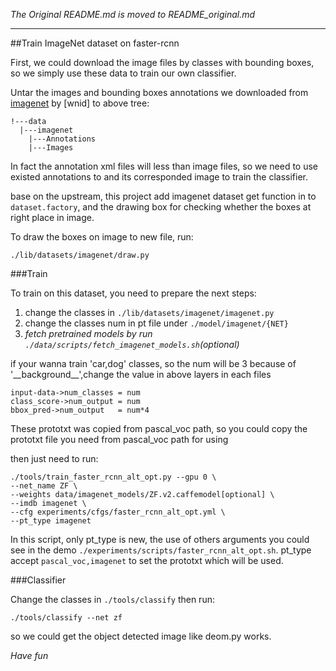 *The Original README.md is moved to README_original.md*

-----

##Train ImageNet dataset on faster-rcnn

First, we could download the image files by classes with bounding boxes, so we simply use these data to train our own classifier.

Untar the images and bounding boxes annotations we downloaded from [imagenet](http://imagenet.org) by [wnid] to above tree:
```
!---data
  |---imagenet
    |---Annotations
    |---Images
```

In fact the annotation xml files will less than image files, so we need to use existed annotations to and its corresponded image to train the classifier.

base on the upstream, this project add imagenet dataset get function in to `dataset.factory`, and the drawing box for checking whether the boxes at right place in image.

To draw the boxes on image to new file, run:
```
./lib/datasets/imagenet/draw.py
```
###Train

To train on this dataset, you need to prepare the next steps:


1. change the classes in `./lib/datasets/imagenet/imagenet.py`
2. change the classes num in pt file under `./model/imagenet/{NET}`
3. _fetch pretrained models by run `./data/scripts/fetch_imagenet_models.sh`(optional)_


if your wanna train 'car,dog' classes, so the num will be 3 because of '\_\_background\_\_',change the value in above layers in each files
```
input-data->num_classes = num
class_score->num_output = num
bbox_pred->num_output   = num*4
```
These prototxt was copied from pascal_voc path, so you could copy the prototxt file you need from pascal_voc path for using

then just need to run:
```
./tools/train_faster_rcnn_alt_opt.py --gpu 0 \
--net_name ZF \
--weights data/imagenet_models/ZF.v2.caffemodel[optional] \
--imdb imagenet \
--cfg experiments/cfgs/faster_rcnn_alt_opt.yml \
--pt_type imagenet
```

In this script, only pt_type is new, the use of others arguments you could see in the demo `./experiments/scripts/faster_rcnn_alt_opt.sh`. pt_type accept `pascal_voc,imagenet` to set the prototxt which will be used.


###Classifier

Change the classes in `./tools/classify`
then run:
```
./tools/classify --net zf
```

so we could get the object detected image like deom.py works.

_Have fun_
